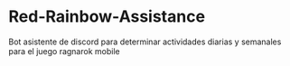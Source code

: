 # Red-Rainbow-Assistance
Bot asistente de discord para determinar actividades diarias y semanales para el juego ragnarok mobile
